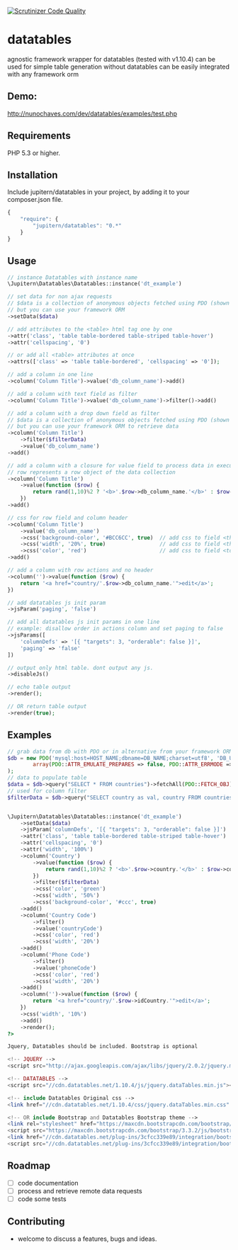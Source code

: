 [![Scrutinizer Code Quality](https://scrutinizer-ci.com/g/jupitern/datatables/badges/quality-score.png?b=master)](https://scrutinizer-ci.com/g/jupitern/datatables/?branch=master)

# datatables

agnostic framework wrapper for datatables (tested with v1.10.4)
can be used for simple table generation without datatables
can be easily integrated with any framework orm

## Demo:

http://nunochaves.com/dev/datatables/examples/test.php

## Requirements

PHP 5.3 or higher.

## Installation

Include jupitern/datatables in your project, by adding it to your composer.json file.
```javascript
{
    "require": {
        "jupitern/datatables": "0.*"
    }
}
```

## Usage
```php
// instance Datatables with instance name
\Jupitern\Datatables\Datatables::instance('dt_example')

// set data for non ajax requests
// $data is a collection of anonymous objects fetched using PDO (shown in example bellow)
// but you can use your framework ORM
->setData($data)

// add attributes to the <table> html tag one by one
->attr('class', 'table table-bordered table-striped table-hover')
->attr('cellspacing', '0')

// or add all <table> attributes at once
->attrs(['class' => 'table table-bordered', 'cellspacing' => '0']);

// add a column in one line
->column('Column Title')->value('db_column_name')->add()

// add a column with text field as filter
->column('Column Title')->value('db_column_name')->filter()->add()

// add a column with a drop down field as filter
// $data is a collection of anonymous objects fetched using PDO (shown in example bellow)
// but you can use your framework ORM to retrieve data
->column('Column Title')
	->filter($filterData)
	->value('db_column_name')
->add()

// add a column with a closure for value field to process data in execution
// row represents a row object of the data collection
->column('Column Title')
	->value(function ($row) {
		return rand(1,10)%2 ? '<b>'.$row->db_column_name.'</b>' : $row->db_column_name;
	})
->add()

// css for row field and column header
->column('Column Title')
	->value('db_column_name')
	->css('background-color', '#BCC6CC', true)	// add css to field <th>
	->css('width', '20%', true)					// add css to field <th>
	->css('color', 'red')						// add css to field <td>
->add()

// add a column with row actions and no header
->column('')->value(function ($row) {
	return '<a href="country/'.$row->db_column_name.'">edit</a>';
})

// add datatables js init param
->jsParam('paging', 'false')

// add all datatables js init params in one line
// example: disallow order in actions column and set paging to false
->jsParams([
	'columnDefs' => '[{ "targets": 3, "orderable": false }]',
	'paging' => 'false'
])

// output only html table. dont output any js.
->disableJs()

// echo table output
->render();

// OR return table output
->render(true);

```


## Examples
```php
// grab data from db with PDO or in alternative from your framework ORM
$db = new PDO('mysql:host=HOST_NAME;dbname=DB_NAME;charset=utf8', 'DB_USERNAME', 'DB_PASSWORD',
		array(PDO::ATTR_EMULATE_PREPARES => false, PDO::ATTR_ERRMODE => PDO::ERRMODE_EXCEPTION)
);
// data to populate table
$data = $db->query("SELECT * FROM countries")->fetchAll(PDO::FETCH_OBJ);
// used for column filter
$filterData = $db->query("SELECT country as val, country FROM countries limit 10")->fetchAll(PDO::FETCH_OBJ);


\Jupitern\Datatables\Datatables::instance('dt_example')
	->setData($data)
	->jsParam('columnDefs', '[{ "targets": 3, "orderable": false }]')
	->attr('class', 'table table-bordered table-striped table-hover')
	->attr('cellspacing', '0')
	->attr('width', '100%')
	->column('Country')
		->value(function ($row) {
			return rand(1,10)%2 ? '<b>'.$row->country.'</b>' : $row->country;
		})
		->filter($filterData)
		->css('color', 'green')
		->css('width', '50%')
		->css('background-color', '#ccc', true)
	->add()
	->column('Country Code')
		->filter()
		->value('countryCode')
		->css('color', 'red')
		->css('width', '20%')
	->add()
	->column('Phone Code')
		->filter()
		->value('phoneCode')
		->css('color', 'red')
		->css('width', '20%')
	->add()
	->column('')->value(function ($row) {
		return '<a href="country/'.$row->idCountry.'">edit</a>';
	})
	->css('width', '10%')
	->add()
	->render();
?>

Jquery, Datatables should be included. Bootstrap is optional

<!-- JQUERY -->
<script src="http://ajax.googleapis.com/ajax/libs/jquery/2.0.2/jquery.min.js"></script>

<!-- DATATABLES -->
<script src="//cdn.datatables.net/1.10.4/js/jquery.dataTables.min.js"></script>

<!-- include Datatables Original css -->
<link href="//cdn.datatables.net/1.10.4/css/jquery.dataTables.min.css" rel="stylesheet">

<!-- OR include Bootstrap and Datatables Bootstrap theme -->
<link rel="stylesheet" href="https://maxcdn.bootstrapcdn.com/bootstrap/3.3.2/css/bootstrap.min.css">
<script src="https://maxcdn.bootstrapcdn.com/bootstrap/3.3.2/js/bootstrap.min.js"></script>
<link href="//cdn.datatables.net/plug-ins/3cfcc339e89/integration/bootstrap/3/dataTables.bootstrap.css" rel="stylesheet">
<script src="//cdn.datatables.net/plug-ins/3cfcc339e89/integration/bootstrap/3/dataTables.bootstrap.js"></script>

```

## Roadmap

 - [ ] code documentation
 - [ ] process and retrieve remote data requests
 - [ ] code some tests

## Contributing

 - welcome to discuss a features, bugs and ideas.
